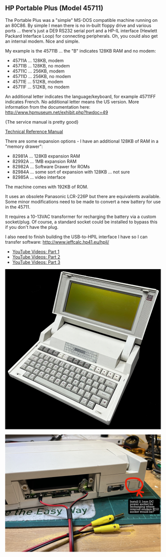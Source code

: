 HP Portable Plus (Model 45711)
------------------------------

The Portable Plus was a "simple" MS-DOS compatible machine running on an 80C86.  By simple I mean there is no in-built floppy drive and various ports ... there's just a DE9 RS232 serial port and a HP-IL interface (Hewlett Packard Interface Loop) for connecting peripherals.  Oh, you could also get an internal modem.  Nice and simple.

My example is the 45711B ... the "B" indicates 128KB RAM and no modem:
- 45711A ... 128KB, modem
- 45711B ... 128KB, no modem
- 45711C ... 256KB, modem
- 45711D ... 256KB, no modem
- 45711E ... 512KB, modem
- 45711F ... 512KB, no modem

An additional letter indicates the language/keyboard, for example 45711FF indicates French.  No additional letter means the US version.  More information from the documentation here:
http://www.hpmuseum.net/exhibit.php?hwdoc=49

{The service manual is pretty good}<br>

[Technical Reference Manual](http://www.bitsavers.org/pdf/hp/portablePlus/45559-90001_Portable_PLUS_Technical_Reference_Manual_Aug1985.pdf)

There are some expansion options - I have an additional 128KB of RAM in a "memory drawer":
- 82981A ... 128KB expansion RAM
- 82992A ... 1MB expansion RAM
- 82982A ... Software Drawer for ROMs
- 82984A ... some sort of expansion with 128KB ... not sure
- 82985A ... video interface

The machine comes with 192KB of ROM.

It uses an obsolete Panasonic LCR-226P but there are equivalents available. Some minor modifications need to be made to convert a new battery for use in the 45711.

It requires a 10-13VAC transformer for recharging the battery via a custom socket/plug.  Of course, a standard socket could be installed to bypass this if you don't have the plug.

I also need to finish building the USB-to-HPIL interface I have so I can transfer software:
http://www.jeffcalc.hp41.eu/hpil/

- [YouTube Videos: Part 1](https://youtu.be/FH-3l5CuBeI)
- [YouTube Videos: Part 2](https://youtu.be/hfl4tc9oX_w)
- [YouTube Videos: Part 3](https://youtu.be/4Jja59OX5Ic)


![HP Model 45711](HP_Model_47511.jpg)

![Power supply](HP_Model_45711_power.jpg)
